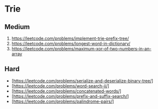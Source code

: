# Trie

## Medium
1. https://leetcode.com/problems/implement-trie-prefix-tree/
2. https://leetcode.com/problems/longest-word-in-dictionary/
3. https://leetcode.com/problems/maximum-xor-of-two-numbers-in-an-array

## Hard
- [https://leetcode.com/problems/serialize-and-deserialize-binary-tree/]
- [https://leetcode.com/problems/word-search-ii/]
- [https://leetcode.com/problems/concatenated-words/]
- [https://leetcode.com/problems/prefix-and-suffix-search/]
- [https://leetcode.com/problems/palindrome-pairs/]
